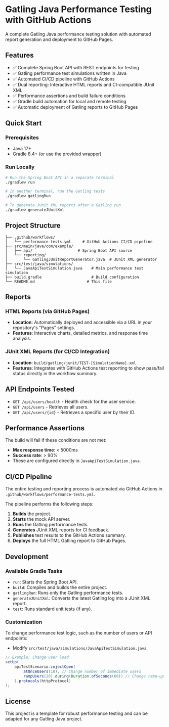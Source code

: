 # Gatling Java Performance Testing with GitHub Actions

A complete Gatling Java performance testing solution with automated report generation and deployment to GitHub Pages.

## Features

- ✅ Complete Spring Boot API with REST endpoints for testing
- ✅ Gatling performance test simulations written in Java
- ✅ Automated CI/CD pipeline with GitHub Actions
- ✅ Dual reporting: Interactive HTML reports and CI-compatible JUnit XML
- ✅ Performance assertions and build failure conditions
- ✅ Gradle build automation for local and remote testing
- ✅ Automatic deployment of Gatling reports to GitHub Pages

## Quick Start

### Prerequisites
- Java 17+
- Gradle 8.4+ (or use the provided wrapper)

### Run Locally

```bash
# Run the Spring Boot API in a separate terminal
./gradlew run

# In another terminal, run the Gatling tests
./gradlew gatlingRun

# To generate JUnit XML reports after a Gatling run
./gradlew generateJUnitXml
```

## Project Structure

```
├── .github/workflows/
│   └── performance-tests.yml     # GitHub Actions CI/CD pipeline
├── src/main/java/com/example/
│   ├── api/                    # Spring Boot API source
│   └── reporting/
│       └── GatlingJUnitReportGenerator.java  # JUnit XML generator
├── src/test/java/simulations/
│   └── JavaApiTestSimulation.java    # Main performance test simulation
├── build.gradle                      # Build configuration
└── README.md                       # This file
```

## Reports

### HTML Reports (via GitHub Pages)
- **Location**: Automatically deployed and accessible via a URL in your repository's "Pages" settings.
- **Features**: Interactive charts, detailed metrics, and response time analysis.

### JUnit XML Reports (for CI/CD Integration)
- **Location**: `build/gatling/junit/TEST-[SimulationName].xml`
- **Features**: Integrates with GitHub Actions test reporting to show pass/fail status directly in the workflow summary.

## API Endpoints Tested

- `GET /api/users/health` - Health check for the user service.
- `GET /api/users` - Retrieves all users.
- `GET /api/users/{id}` - Retrieves a specific user by their ID.

## Performance Assertions

The build will fail if these conditions are not met:
- **Max response time**: < 5000ms
- **Success rate**: > 90%
- These are configured directly in `JavaApiTestSimulation.java`.

## CI/CD Pipeline

The entire testing and reporting process is automated via GitHub Actions in `.github/workflows/performance-tests.yml`.

The pipeline performs the following steps:
1.  **Builds** the project.
2.  **Starts** the mock API server.
3.  **Runs** the Gatling performance tests.
4.  **Generates** JUnit XML reports for CI feedback.
5.  **Publishes** test results to the GitHub Actions summary.
6.  **Deploys** the full HTML Gatling report to GitHub Pages.

## Development

### Available Gradle Tasks
- `run`: Starts the Spring Boot API.
- `build`: Compiles and builds the entire project.
- `gatlingRun`: Runs only the Gatling performance tests.
- `generateJUnitXml`: Converts the latest Gatling log into a JUnit XML report.
- `test`: Runs standard unit tests (if any).

### Customization
To change performance test logic, such as the number of users or API endpoints:
- Modify `src/test/java/simulations/JavaApiTestSimulation.java`.
```java
// Example: Change user load
setUp(
    apiTestScenario.injectOpen(
        atOnceUsers(10), // Change number of immediate users
        rampUsers(20).during(Duration.ofSeconds(60)) // Change ramp-up
    ).protocols(httpProtocol)
);
```

## License

This project is a template for robust performance testing and can be adapted for any Gatling Java project.

